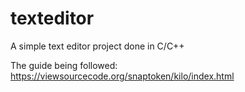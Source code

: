 # texteditor
A simple text editor project done in C/C++

The guide being followed: https://viewsourcecode.org/snaptoken/kilo/index.html
